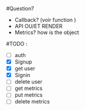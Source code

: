 #Question?

- Callback? (voir function )
- API OU/ET RENDER
- Metrics? how is the object

#TODO :

- [ ] auth
- [x] Signup
- [x] get user
- [x] Signin
- [ ] delete user
- [ ] get metrics
- [ ] put metrics
- [ ] delete metrics
